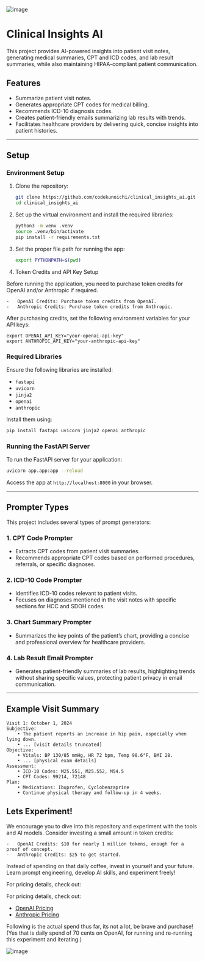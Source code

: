 
![image](https://github.com/user-attachments/assets/e305c847-373c-4892-a450-d6cb2b7e4db0)

# Clinical Insights AI

This project provides AI-powered insights into patient visit notes, generating medical summaries, CPT and ICD codes, and lab result summaries, while also maintaining HIPAA-compliant patient communication.

## Features

- Summarize patient visit notes.
- Generates appropriate CPT codes for medical billing.
- Recommends ICD-10 diagnosis codes.
- Creates patient-friendly emails summarizing lab results with trends.
- Facilitates healthcare providers by delivering quick, concise insights into patient histories.

---

## Setup


### Environment Setup

1. Clone the repository:
    ```bash
    git clone https://github.com/codekunoichi/clinical_insights_ai.git
    cd clinical_insights_ai
    ```

2. Set up the virtual environment and install the required libraries:
    ```bash
    python3 -m venv .venv
    source .venv/bin/activate
    pip install -r requirements.txt
    ```

3. Set the proper file path for running the app:
    ```bash
    export PYTHONPATH=$(pwd)
    ```
4. Token Credits and API Key Setup

Before running the application, you need to purchase token credits for OpenAI and/or Anthropic if required.

	-	OpenAI Credits: Purchase token credits from OpenAI.
	-	Anthropic Credits: Purchase token credits from Anthropic.

After purchasing credits, set the following environment variables for your API keys:
```
export OPENAI_API_KEY="your-openai-api-key"
export ANTHROPIC_API_KEY="your-anthropic-api-key"
```

### Required Libraries

Ensure the following libraries are installed:
- `fastapi`
- `uvicorn`
- `jinja2`
- `openai`
- `anthropic`

Install them using:
```bash
pip install fastapi uvicorn jinja2 openai anthropic
```

### Running the FastAPI Server

To run the FastAPI server for your application:
```bash
uvicorn app.app:app --reload
```

Access the app at `http://localhost:8000` in your browser.

---

## Prompter Types

This project includes several types of prompt generators:

### 1. **CPT Code Prompter**
   - Extracts CPT codes from patient visit summaries.
   - Recommends appropriate CPT codes based on performed procedures, referrals, or specific diagnoses.

### 2. **ICD-10 Code Prompter**
   - Identifies ICD-10 codes relevant to patient visits.
   - Focuses on diagnoses mentioned in the visit notes with specific sections for HCC and SDOH codes.

### 3. **Chart Summary Prompter**
   - Summarizes the key points of the patient’s chart, providing a concise and professional overview for healthcare providers.

### 4. **Lab Result Email Prompter**
   - Generates patient-friendly summaries of lab results, highlighting trends without sharing specific values, protecting patient privacy in email communication.

---

## Example Visit Summary

```plaintext
Visit 1: October 1, 2024
Subjective:
    • The patient reports an increase in hip pain, especially when lying down.
    • ... [visit details truncated]
Objective:
    • Vitals: BP 130/85 mmHg, HR 72 bpm, Temp 98.6°F, BMI 28.
    • ... [physical exam details]
Assessment:
    • ICD-10 Codes: M25.551, M25.552, M54.5
    • CPT Codes: 99214, 72148
Plan:
    • Medications: Ibuprofen, Cyclobenzaprine
    • Continue physical therapy and follow-up in 4 weeks.
```

## Lets Experiment!

We encourage you to dive into this repository and experiment with the tools and AI models. Consider investing a small amount in token credits:

	-	OpenAI Credits: $10 for nearly 1 million tokens, enough for a proof of concept.
	-	Anthropic Credits: $25 to get started.

Instead of spending on that daily coffee, invest in yourself and your future. Learn prompt engineering, develop AI skills, and experiment freely!

For pricing details, check out:

For pricing details, check out:
- [OpenAI Pricing](https://openai.com/api/pricing/)
- [Anthropic Pricing](https://www.anthropic.com/pricing#anthropic-api)

Following is the actual spend thus far, its not a lot, be brave and purchase! (Yes that is daily spend of 70 cents on OpenAI, for running and re-running this experiment and iterating.)

![image](https://github.com/user-attachments/assets/1b53162f-7227-480e-9bdb-94676c936bc6)
